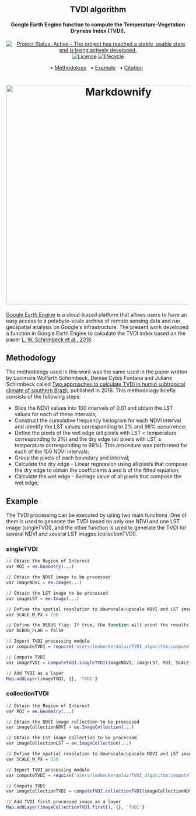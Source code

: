 <h2 align="center">
  TVDI algorithm
</h2>

<h4 align="center">Google Earth Engine function to compute the Temperature-Vegetation Dryness Index (TVDI).</h4>

<p align="center">
<a href="https://www.repostatus.org/#active"><img src="https://www.repostatus.org/badges/latest/active.svg" alt="Project Status: Active – The project has reached a stable, usable
state and is being actively
developed."></a>
<a href="https://opensource.org/licenses/MIT"><img src="https://img.shields.io/badge/license-MIT-green" alt="License"></a>
<a href="https://www.tidyverse.org/lifecycle/#maturing"><img src="https://img.shields.io/badge/lifecycle-maturing-blue.svg" alt="lifecycle"></a>
<br>
</p>


<p align="center">  
  • <a href="#methodology">Methodology</a> &nbsp;
  • <a href="#example">Example</a> &nbsp;
  • <a href="#citation">Citation</a> &nbsp;
</p>


<h1 align="center">
  <a><img src="https://user-images.githubusercontent.com/27021459/175127149-02e4bec3-8ef1-4587-91d1-97b8faa7a668.png" alt="Markdownify" width="600"></a>
</h1>


[Google Earth Engine](https://earthengine.google.com/) is a cloud-based platform that allows users to have an easy access to a petabyte-scale archive of remote sensing data and run geospatial analysis on Google's infrastructure. The present work developed a function in Google Earth Engine to calculate the TVDI index based on the paper [L. W. Schirmbeck et al., 2018](https://doi.org/10.1590/1678-992X-2016-0315).



## Methodology
The methodology used in this work was the same used in the paper written by Lucimara Wolfarth Schirmbeck, Denise Cybis Fontana and Juliano Schirmbeck called [Two approaches to calculate TVDI in humid subtropical climate of southern Brazil](https://doi.org/10.1590/1678-992X-2016-0315), published in 2018. This methodology briefly consists of the following steps: 

- Slice the NDVI values into 100 intervals of 0.01 and obtain the LST values for each of these intervals;
- Construct the cumulative frequency histogram for each NDVI interval and identify the LST values corresponding to 2% and 98% occurrence;
- Define the pixels of the wet edge (all pixels with LST < temperature corresponding to 2%) and the dry edge (all pixels with LST ≥ temperature corresponding to 98%). This procedure was performed for each of the 100 NDVI intervals;
- Group the pixels of each boundary and interval;
- Calculate the dry edge - Linear regression using all pixels that compose the dry edge to obtain the coefficients a and b of the fitted equation;
- Calculate the wet edge - Average value of all pixels that compose the wet edge;



## Example

The TVDI processing can be executed by using two main functions. One of them is used to generate the TVDI based on only one NDVI and one LST image (singleTVDI), and the other function is used to generate the TVDI for several NDVI and several LST images (collectionTVDI). 

### singleTVDI

``` r
// Obtain the Region of Interest
var ROI = ee.Geometry(...)

// Obtain the NDVI image to be processed
var imageNDVI = ee.Image(...)

// Obtain the LST image to be processed
var imageLST = ee.Image(...)

// Define the spatial resolution to downscale/upscale NDVI and LST images
var SCALE_M_PX = 250

// Define the DEBUG flag: If true, the function will print the results during processing
var DEBUG_FLAG = false

// Import TVDI processing module
var computeTVDI = require('users/leobeckerdaluz/TVDI_algorithm:computeTVDI')

// Compute TVDI
var imageTVDI = computeTVDI.singleTVDI(imageNDVI, imageLST, ROI, SCALE_M_PX, DEBUG_FLAG)

// Add TVDI as a layer
Map.addLayer(imageTVDI, {}, 'TVDI'}
```


### collectionTVDI

``` r
// Obtain the Region of Interest
var ROI = ee.Geometry(...)

// Obtain the NDVI image collection to be processed
var imageCollectionNDVI = ee.ImageCollection(...)

// Obtain the LST image collection to be processed
var imageCollectionLST = ee.ImageCollection(...)

// Define the spatial resolution to downscale/upscale NDVI and LST images
var SCALE_M_PX = 250

// Import TVDI processing module
var computeTVDI = require('users/leobeckerdaluz/TVDI_algorithm:computeTVDI')

// Compute TVDI
var imageCollectionTVDI = computeTVDI.collectionTVDI(imageCollectionNDVI, imageCollectionLST, ROI, SCALE_M_PX)

// Add TVDI first processed image as a layer
Map.addLayer(imageCollectionTVDI.first(), {}, 'TVDI'}
```
